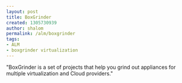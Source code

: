 ```yaml
---
layout: post
title: BoxGrinder
created: 1305730939
author: shalom
permalink: /alm/boxgrinder
tags:
- ALM
- boxgrinder virtualization
---
```

<p>&quot;BoxGrinder is a set of projects that help you grind out appliances for multiple virtualization and Cloud providers.&quot;</p>
<p>&nbsp;</p>
